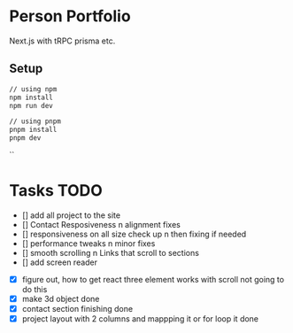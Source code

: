# Person Portfolio

Next.js with tRPC prisma etc.

## Setup

```bash
// using npm
npm install
npm run dev

// using pnpm
pnpm install
pnpm dev
```

``

# Tasks TODO

- [] add all project to the site
- [] Contact Resposiveness n alignment fixes
- [] responsiveness on all size check up n then fixing if needed
- [] performance tweaks n minor fixes
- [] smooth scrolling n Links that scroll to sections
- [] add screen reader

- [x] figure out, how to get react three element works with scroll not going to do this
- [x] make 3d object done
- [x] contact section finishing done
- [x] project layout with 2 columns and mappping it or for loop it done
